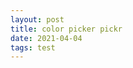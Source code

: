 ```yaml
---
layout: post
title: color picker pickr
date: 2021-04-04
tags: test
---
```


<!-- Include Dexie -->
<script src="https://unpkg.com/dexie@latest/dist/dexie.js"></script>
<script>
    //
    // Define your database
    //
    var db = new Dexie("friend_database");
    db.version(1).stores({
        friends: 'name,shoeSize'
    });

    //
    // Put some data into it
    //
    db.friends.put({name: "Nicolas", shoeSize: 8}).then (function(){
        //
        // Then when data is stored, read from it
        //
        return db.friends.get('Nicolas');
    }).then(function (friend) {
        //
        // Display the result
        //
        alert ("Nicolas has shoe size " + friend.shoeSize);
    }).catch(function(error) {
       //
       // Finally don't forget to catch any error
       // that could have happened anywhere in the
       // code blocks above.
       //
       alert ("Ooops: " + error);
    });
</script>
